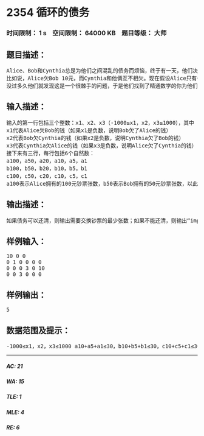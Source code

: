 # 2354 循环的债务   
### 时间限制： 1 s&nbsp;&nbsp;&nbsp;&nbsp;空间限制： 64000 KB&nbsp;&nbsp;&nbsp;&nbsp;题目等级： 大师  
## 题目描述：  

<pre>
Alice、Bob和Cynthia总是为他们之间混乱的债务而烦恼，终于有一天，他们决定坐下来一起解决这个问题。不过，鉴别钞票的真伪是一件很麻烦的事情，于是他们决定要在清还债务的时候尽可能少的交换现金。
比如说，Alice欠Bob 10元，而Cynthia和他俩互不相欠。现在假设Alice只有一张50元，Bob有3张10元和10张1元，Cynthia有3张20元。一种比较直接的做法是：Alice将50元交给Bob，而Bob将他身上的钱找给Alice，这样一共就会有14张钞票被交换。但这不是最好的做法，最好的做法是：Alice把50块给Cynthia，Cynthia再把两张20给Alice，另一张20给Bob，而Bob把一张10块给C，此时只有5张钞票被交换过。
没过多久他们就发现这是一个很棘手的问题，于是他们找到了精通数学的你为他们解决这个难题。
</pre>
  
  
## 输入描述：  

<pre>
输入的第一行包括三个整数：x1、x2、x3（-1000≤x1，x2，x3≤1000），其中
x1代表Alice欠Bob的钱（如果x1是负数，说明Bob欠了Alice的钱）
x2代表Bob欠Cynthia的钱（如果x2是负数，说明Cynthia欠了Bob的钱）
x3代表Cynthia欠Alice的钱（如果x3是负数，说明Alice欠了Cynthia的钱）
接下来有三行，每行包括6个自然数：
a100，a50，a20，a10，a5，a1
b100，b50，b20，b10，b5，b1
c100，c50，c20，c10，c5，c1
a100表示Alice拥有的100元钞票张数，b50表示Bob拥有的50元钞票张数，以此类推。另外，我们保证有a10+a5+a1≤30，b10+b5+b1≤30，c10+c5+c1≤30，而且三人总共拥有的钞票张数不会超过1000。
</pre>
  
  
## 输出描述：  

<pre>
如果债务可以还清，则输出需要交换钞票的最少张数；如果不能还清，则输出“impossible”（注意单词全部小写，输出到文件时不要加引号）
</pre>
  
  
## 样例输入：  

<pre>
10 0 0
0 1 0 0 0 0
0 0 0 3 0 10
0 0 3 0 0 0
</pre>
  
  
## 样例输出：  

<pre>
5
</pre>
  
  
## 数据范围及提示：  

<pre>
-1000≤x1，x2，x3≤1000 a10+a5+a1≤30，b10+b5+b1≤30，c10+c5+c1≤30 三人总共拥有的钞票张数不会超过1000
</pre>
  
  
***  

##### AC: 21  
##### WA: 15  
##### TLE: 1  
##### MLE: 4  
##### RE: 6  
